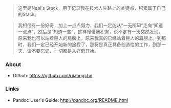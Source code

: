 <!---title:Home-->
<!---tags:home-->
<!---author:qianngchn-->
<!---date:2016-10-12-->

> 这里是Neal's Stack，用于记录我在技术人生路上的关键点，积累属于自己的Stack。

> 我相信有一份好奇，加上一点点努力，我们一定能从“一无所知”走向“知道一点点”，然后是“知道一些”，这样慢慢地积累，说不定有一天突然发现，原来我也可以站着巨人的肩膀上，原来我真的已经站着巨人的肩膀上。到那时，我们一定已经开始新的旅程了，那将是真正具备创造性的工作，到那一天，请不要忘记，一切都是从好奇开始。

### About
* Github: <https://github.com/qianngchn>

### Links
* Pandoc User's Guide: <http://pandoc.org/README.html>

